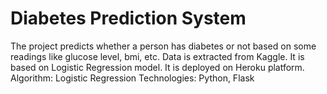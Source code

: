 # Diabetes Prediction System
The project predicts whether a person has diabetes or not based on some readings like glucose level, bmi, etc.
Data is extracted from Kaggle.
It is based on Logistic Regression model.
It is deployed on Heroku platform.
Algorithm:  Logistic Regression 
Technologies: Python, Flask

